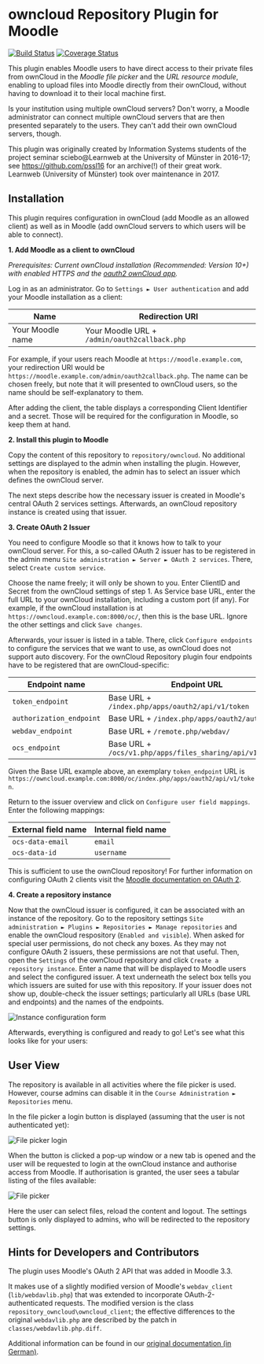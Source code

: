 # owncloud Repository Plugin for Moodle

[![Build Status](https://travis-ci.org/learnweb/moodle-repository_owncloud.svg?branch=master)](https://travis-ci.org/learnweb/moodle-repository_owncloud)
[![Coverage Status](https://coveralls.io/repos/github/learnweb/moodle-repository_owncloud/badge.svg)](https://coveralls.io/github/learnweb/moodle-repository_owncloud)

This plugin enables Moodle users to have direct access to their private files from ownCloud in the *Moodle file picker* and the *URL resource module*,
enabling to upload files into Moodle directly from their ownCloud,
without having to download it to their local machine first.  

Is your institution using multiple ownCloud servers? Don't worry, 
  a Moodle administrator can connect multiple ownCloud servers that are
    then presented separately to the users. They can't add their own ownCloud servers, though.


This plugin was originally created by Information Systems students of the project seminar sciebo@Learnweb 
at the University of Münster in 2016-17; see https://github.com/pssl16 for an archive(!) of their great work.
Learnweb (University of Münster) took over maintenance in 2017.

## Installation

This plugin requires configuration in ownCloud (add Moodle as an allowed client)
  as well as in Moodle (add ownCloud servers to which users will be able to connect).
   
**1. Add Moodle as a client to ownCloud**

*Prerequisites: Current ownCloud installation (Recommended: Version 10+) with enabled HTTPS and the [oauth2 ownCloud app](https://github.com/owncloud/oauth2).*

Log in as an administrator. Go to `Settings ► User authentication` and add your Moodle installation as a client:

| Name             | Redirection URI                               |
| ---------------- | --------------------------------------------- |
| Your Moodle name | Your Moodle URL + `/admin/oauth2callback.php` | 

For example, if your users reach Moodle at `https://moodle.example.com`,
your redirection URI would be `https://moodle.example.com/admin/oauth2callback.php`. 
The name can be chosen freely, but note that it will presented to ownCloud users,
so the name should be self-explanatory to them.

After adding the client, the table displays a corresponding Client Identifier and a secret.
Those will be required for the configuration in Moodle, so keep them at hand.

**2. Install this plugin to Moodle**

Copy the content of this repository to `repository/owncloud`.
No additional settings are displayed to the admin when installing the plugin. 
However, when the repository is enabled, the admin has to select an issuer which defines the ownCloud server.

The next steps describe how the necessary issuer is created in Moodle's central OAuth 2 services settings.
Afterwards, an ownCloud repository instance is created using that issuer.

**3. Create OAuth 2 Issuer**

You need to configure Moodle so that it knows how to talk to your ownCloud server.
For this, a so-called OAuth 2 issuer has to be registered in the admin menu `Site administration ► Server ► OAuth 2 services`.
There, select `Create custom service`.

Choose the name freely; it will only be shown to you.
Enter ClientID and Secret from the ownCloud settings of step 1.
As Service base URL, enter the full URL to your ownCloud installation, including a custom port (if any).
For example, if the ownCloud installation is at `https://owncloud.example.com:8000/oc/`, then this is the base URL.
Ignore the other settings and click `Save changes`.

Afterwards, your issuer is listed in a table.
There, click `Configure endpoints` to configure the services that we want to use, as ownCloud does not support auto discovery.
For the ownCloud Repository plugin four endpoints have to be registered that are ownCloud-specific: 
   
| Endpoint name             | Endpoint URL                                              |
| ------------------------- | --------------------------------------------------------- |
| `token_endpoint`          | Base URL + `/index.php/apps/oauth2/api/v1/token`          |
| `authorization_endpoint`  | Base URL + `/index.php/apps/oauth2/authorize`             |
| `webdav_endpoint`         | Base URL + `/remote.php/webdav/`                          |
| `ocs_endpoint`            | Base URL + `/ocs/v1.php/apps/files_sharing/api/v1/shares` |

Given the Base URL example above, an exemplary `token_endpoint` URL is `https://owncloud.example.com:8000/oc/index.php/apps/oauth2/api/v1/token`.

Return to the issuer overview and click on `Configure user field mappings`. Enter the following mappings:

| External field name | Internal field name |
| ------------------- | ------------------- |
| `ocs-data-email`    | `email`             | 
| `ocs-data-id`       | `username`          |

This is sufficient to use the ownCloud repository!
For further information on configuring OAuth 2 clients visit the [Moodle documentation on OAuth 2](https://docs.moodle.org/dev/OAuth_2_API).

**4. Create a repository instance**

Now that the ownCloud issuer is configured, it can be associated with an instance of the repository. 
Go to the repository settings ```Site administration ► Plugins ► Repositories ► Manage repositories``` 
and enable the ownCloud respository (`Enabled and visible`). 
When asked for special user permissions, do not check any boxes. As they may not configure OAuth 2 issuers, these permissions are not that useful.
Then, open the `Settings` of the ownCloud repository and click `Create a repository instance`.
Enter a name that will be displayed to Moodle users and select the configured issuer.
A text underneath the select box tells you which issuers are suited for use with this repository.
If your issuer does not show up, double-check the issuer settings; particularly all URLs (base URL and endpoints) and the names of the endpoints.

![Instance configuration form](https://user-images.githubusercontent.com/432117/28979878-de28da98-794b-11e7-9ce8-b48e73daed4e.png)

Afterwards, everything is configured and ready to go! Let's see what this looks like for your users:

## User View

The repository is available in all activities where the file picker is used.
However, course admins can disable it in the `Course Administration ► Repositories` menu.

In the file picker a login button is displayed (assuming that the user is not authenticated yet):

![File picker login](https://user-images.githubusercontent.com/432117/27905348-f4305ca8-623f-11e7-91c6-5bef1340bcd9.png)

When the button is clicked a pop-up window or a new tab is opened and the user will be requested to login at the ownCloud instance and authorise access from Moodle.
If authorisation is granted, the user sees a tabular listing of the files available:

![File picker](https://user-images.githubusercontent.com/432117/27905344-f40e4a78-623f-11e7-9332-4859f8666eff.png)

Here the user can select files, reload the content and logout. The settings button is only displayed to admins, who will be redirected to the repository settings.

## Hints for Developers and Contributors
 
The plugin uses Moodle's OAuth 2 API that was added in Moodle 3.3.


It makes use of a slightly modified version of Moodle's `webdav_client` (`lib/webdavlib.php`)
  that was extended to incorporate OAuth-2-authenticated requests. 
The modified version is the class `repository_owncloud\owncloud_client`; the effective differences to
the original `webdavlib.php` are described by the patch in `classes/webdavlib.php.diff`.

Additional information can be found in our [original documentation (in German)](https://pssl16.github.io).

